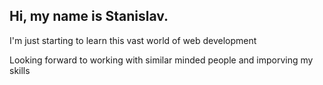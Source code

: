 ## Hi, my name is Stanislav.

I'm just starting to learn this vast world of web development

Looking forward to working with similar minded people and imporving my skills
